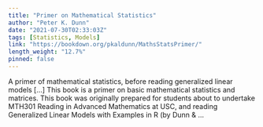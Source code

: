 ```yaml
---
title: "Primer on Mathematical Statistics"
author: "Peter K. Dunn"
date: "2021-07-30T02:33:03Z"
tags: [Statistics, Models]
link: "https://bookdown.org/pkaldunn/MathsStatsPrimer/"
length_weight: "12.7%"
pinned: false
---
```


A primer of mathematical statistics, before reading generalized linear models [...] This book is a primer on basic mathematical statistics and matrices. This book was originally prepared for students about to undertake
MTH301 Reading in Advanced Mathematics at
USC,
and reading
Generalized Linear Models with Examples in R
(by Dunn & ...
